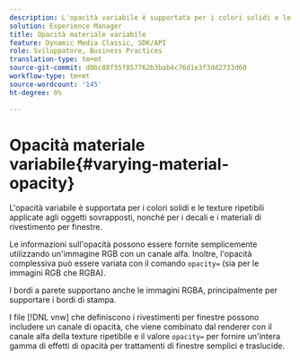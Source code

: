 ```yaml
---
description: L'opacità variabile è supportata per i colori solidi e le texture ripetibili applicate agli oggetti sovrapposti, nonché per i decali e i materiali di rivestimento per finestre.
solution: Experience Manager
title: Opacità materiale variabile
feature: Dynamic Media Classic, SDK/API
role: Sviluppatore, Business Practices
translation-type: tm+mt
source-git-commit: d0bc88f55f857762b3bab4c76d1e3f3dd2733d60
workflow-type: tm+mt
source-wordcount: '145'
ht-degree: 0%

---
```



# Opacità materiale variabile{#varying-material-opacity}

L&#39;opacità variabile è supportata per i colori solidi e le texture ripetibili applicate agli oggetti sovrapposti, nonché per i decali e i materiali di rivestimento per finestre.

Le informazioni sull&#39;opacità possono essere fornite semplicemente utilizzando un&#39;immagine RGB con un canale alfa. Inoltre, l&#39;opacità complessiva può essere variata con il comando `opacity=` (sia per le immagini RGB che RGBA).

I bordi a parete supportano anche le immagini RGBA, principalmente per supportare i bordi di stampa.

I file [!DNL vnw] che definiscono i rivestimenti per finestre possono includere un canale di opacità, che viene combinato dal renderer con il canale alfa della texture ripetibile e il valore `opacity=` per fornire un&#39;intera gamma di effetti di opacità per trattamenti di finestre semplici e traslucide.
